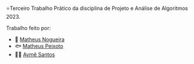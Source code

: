⭐Terceiro Trabalho Prático da disciplina de Projeto e Análise de Algoritmos 2023.

Trabalho feito por:

  - 🥑 [Matheus Nogueira](https://github.com/MatheusNogueiraUfv)
  - 🐟 [Matheus Peixoto](https://github.com/MatheusPxt21)
  - 🧚‍♀️ [Aymê Santos](https://github.com/aymesantos)
